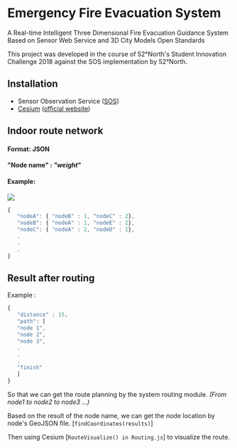 # **Emergency Fire Evacuation System**

A Real-time Intelligent Three Dimensional Fire Evacuation Guidance System Based on Sensor Web Service and 3D City Models Open Standards

This project was developed in the course of 52°North's Student Innovation Challenge 2018 against the SOS implementation by 52°North.

## Installation

- Sensor Observation Service ([SOS](https://github.com/52north/SOS))
- [Cesium](https://github.com/AnalyticalGraphicsInc/cesium) ([official website](https://cesiumjs.org/downloads/))

## Indoor route network

#### Format: JSON

#### **"Node name" : *"weight*"**

#### Example:

![](https://github.com/chsimon4/Emergency-Fire-Evacuation-System/blob/master/52N_InnovationChallenge/NodeExample.JPG?raw=true)

```javascript
{
​	"nodeA": { "nodeB" : 1, "nodeC" : 2},
​	"nodeB": { "nodeA" : 1, "nodeE" : 2},
​	"nodeC": { "nodeA" : 2, "nodeD" : 1},
​	.
​	.
​	.
}
```



## Result after routing

Example :

```javascript
{
​	"distance" : 15,
​	"path": [
​	"node 1",
​	"node 2",
​	"node 3",
​	.
​	.
​	.
​	"finish"
​	]
}
```

So that we can get the route planning by the system routing module. *(From node1 to node2 to node3 ...)*

Based on the result of the node name, we can get the node location by node's GeoJSON file. [`findCoordinates(results)`]

Then using Cesium [`RouteVisualize() in Routing.js`] to visualize the route.
